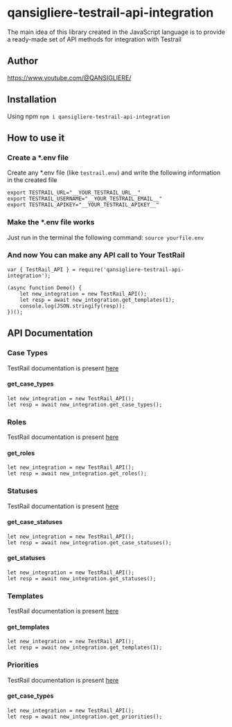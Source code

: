 # qansigliere-testrail-api-integration

The main idea of ​​this library created in the JavaScript language is to provide a ready-made set of API methods for
integration with Testrail

## Author

https://www.youtube.com/@QANSIGLIERE/

## Installation

Using npm `npm i qansigliere-testrail-api-integration`

## How to use it

### Create a \*.env file

Create any \*.env file (like `testrail.env`) and write the following information in the created file

```
export TESTRAIL_URL="__YOUR_TESTRAIL_URL__"
export TESTRAIL_USERNAME="__YOUR_TESTRAIL_EMAIL__"
export TESTRAIL_APIKEY="__YOUR_TESTRAIL_APIKEY__"
```

### Make the \*.env file works

Just run in the terminal the following command: `source yourfile.env`

### And now You can make any API call to Your TestRail

```
var { TestRail_API } = require('qansigliere-testrail-api-integration');

(async function Demo() {
    let new_integration = new TestRail_API();
    let resp = await new_integration.get_templates(1);
    console.log(JSON.stringify(resp));
})();
```

## API Documentation

### Case Types

TestRail documentation is present [here](https://support.testrail.com/hc/en-us/articles/7077295487252-Case-Types)

#### get_case_types

```
let new_integration = new TestRail_API();
let resp = await new_integration.get_case_types();
```

### Roles

TestRail documentation is present [here](https://support.testrail.com/hc/en-us/articles/7077853258772-Roles)

#### get_roles

```
let new_integration = new TestRail_API();
let resp = await new_integration.get_roles();
```

### Statuses

TestRail documentation is present [here](https://support.testrail.com/hc/en-us/articles/7077935129364-Statuses)

#### get_case_statuses

```
let new_integration = new TestRail_API();
let resp = await new_integration.get_case_statuses();
```

#### get_statuses

```
let new_integration = new TestRail_API();
let resp = await new_integration.get_statuses();
```

### Templates

TestRail documentation is present [here](https://support.testrail.com/hc/en-us/articles/7077938165780-Templates)

#### get_templates

```
let new_integration = new TestRail_API();
let resp = await new_integration.get_templates(1);
```

### Priorities

TestRail documentation is present [here](https://support.testrail.com/hc/en-us/articles/7077746564244-Priorities)

#### get_case_types

```
let new_integration = new TestRail_API();
let resp = await new_integration.get_priorities();
```
